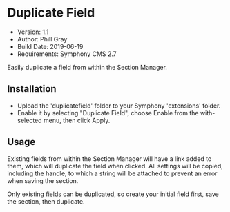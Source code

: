 # Duplicate Field

* Version: 1.1
* Author: Phill Gray
* Build Date: 2019-06-19
* Requirements: Symphony CMS 2.7

Easily duplicate a field from within the Section Manager.

## Installation

- Upload the 'duplicatefield' folder to your Symphony 'extensions' folder.
- Enable it by selecting "Duplicate Field", choose Enable from the with-selected menu, then click Apply.

## Usage

Existing fields from within the Section Manager will have a link added to them, which will duplicate the field when clicked. All settings will be copied, including the handle, to which a string will be attached to prevent an error when saving the section.

Only existing fields can be duplicated, so create your initial field first, save the section, then duplicate.
